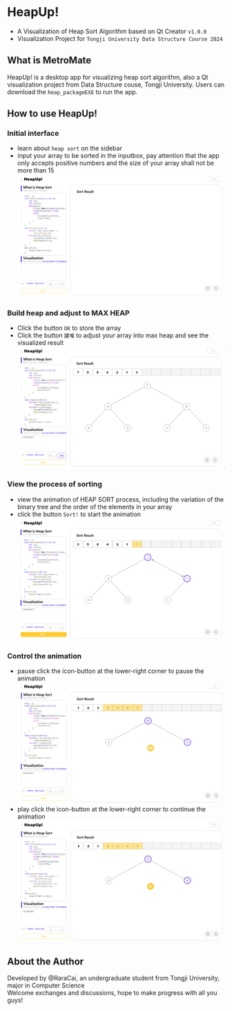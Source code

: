 # HeapUp!
* A Visualization of Heap Sort Algorithm based on Qt Creator `v1.0.0`
* Visualization Project for `Tongji University Data Structure Course 2024`
## What is MetroMate
HeapUp! is a desktop app for visualizing heap sort algorithm, also a Qt visualization project from Data Structure couse, Tongji University. Users can download the `heap_packageEXE` to run the app.
## How to use HeapUp!
### Initial interface
* learn about `heap sort` on the sidebar
* input your array to be sorted in the inputbox, pay attention that the app only accepts positive numbers and the size of your array shall not be more than 15
![image](https://github.com/RaraCai/Qt-HeapSortVisualization/blob/master/images/initial.png)
### Build heap and adjust to MAX HEAP
* Click the button `OK` to store the array
* Click the button `建堆` to adjust your array into max heap and see the visualized result
![image](https://github.com/RaraCai/Qt-HeapSortVisualization/blob/master/images/adjust_heap.png)
### View the process of sorting
* view the animation of HEAP SORT process, including the variation of the binary tree and the order of the elements in your array
* click the button `Sort!` to start the animation
![image](https://github.com/RaraCai/Qt-HeapSortVisualization/blob/master/images/sort.png)
### Control the animation
* pause
  click the icon-button at the lower-right corner to pause the animation
![image](https://github.com/RaraCai/Qt-HeapSortVisualization/blob/master/images/pause.png)
* play
  click the icon-button at the lower-right corner to continue the animation
![image](https://github.com/RaraCai/Qt-HeapSortVisualization/blob/master/images/play.png)
## About the Author
Developed by @RaraCai, an undergraduate student from Tongji University, major in Computer Science  
Welcome exchanges and discussions, hope to make progress with all you guys!
